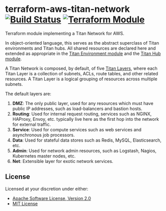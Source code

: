 # terraform-aws-titan-network [![Build Status][build.svg]][build] [![Terraform Module][module.svg]][module]

Terraform module implementing a Titan Network for AWS.

In object-oriented language, this serves as the abstract superclass of Titan environments and Titan hubs. All shared
resources are declared here and extended as appropriate in the [Titan Environment module][titan-environment] and the 
[Titan Hub module][titan-hub]. 

A Titan Network is composed, by default, of five [Titan Layers][titan-layer], where each Titan Layer is a collection of
subnets, ACLs, route tables, and other related resources. A Titan Layer is a logical grouping of resources across
multiple subnets.

The default layers are:

 1. **DMZ**: The only public layer, used for any resources which must have public IP addresses, such as load-balancers 
    and bastion hosts.
 2. **Routing**: Used for internal request routing, services such as NGINX, HAProxy, Envoy, etc. typically live here as
    the first hop into the network for external traffic.
 3. **Service**: Used for compute services such as web services and asynchronous job processors.
 4. **Data**: Used for stateful data stores such as Redis, MySQL, Elasticsearch, etc.
 5. **Admin**: Used for network admin resources, such as Logstash, Nagios, Kubernetes master nodes, etc.
 6. **Net**: Extensible layer for exotic network services.

## License

Licensed at your discretion under either:

 - [Apache Software License, Version 2.0](./LICENSE-APACHE)
 - [MIT License](./LICENSE-MIT)

 [build]:     https://github.com/naftulikay/terraform-aws-titan-network/actions/workflows/terraform.yml
 [build.svg]: https://github.com/naftulikay/terraform-aws-titan-network/actions/workflows/terraform.yml/badge.svg
 [module]:     https://registry.terraform.io/modules/naftulikay/titan-network/aws/latest
 [module.svg]: https://img.shields.io/badge/terraform-module-purple
 [titan-environment]: https://github.com/naftulikay/terraform-aws-titan-environment
 [titan-layer]: https://github.com/naftulikay/terraform-aws-titan-layer 
 [titan-hub]: https://github.com/naftulikay/terraform-aws-titan-hub